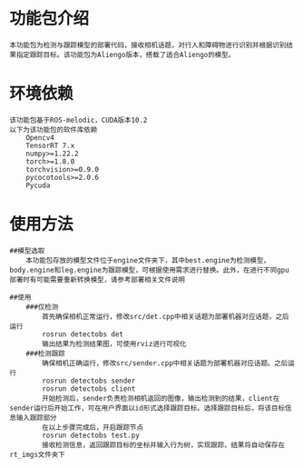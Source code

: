 # 功能包介绍

    本功能包为检测与跟踪模型的部署代码，接收相机话题，对行人和障碍物进行识别并根据识别结果指定跟踪目标。该功能包为Aliengo版本，搭载了适合Aliengo的模型。

# 环境依赖

    该功能包基于ROS-melodic，CUDA版本10.2
    以下为该功能包的软件库依赖
        Opencv4
        TensorRT 7.x
        numpy>=1.22.2
        torch>=1.8.0  
        torchvision>=0.9.0
        pycocotools>=2.0.6
        Pycuda

# 使用方法

    ##模型选取
        本功能包存放的模型文件位于engine文件夹下，其中best.engine为检测模型，body.engine和leg.engine为跟踪模型，可根据使用需求进行替换。此外，在进行不同gpu部署时有可能需要重新转换模型，请参考部署相关文件说明

    ##使用
        ###仅检测
            首先确保相机正常运行，修改src/det.cpp中相关话题为部署机器对应话题，之后运行
            rosrun detectobs det
            输出结果为检测结果图，可使用rviz进行可视化
        ###检测跟踪
            确保相机正确运行，修改src/sender.cpp中相关话题为部署机器对应话题。之后运行
            rosrun detectobs sender
            rosrun detectobs client
            开始检测后，sender负责检测相机返回的图像，输出检测到的结果，client在sender运行后开始工作，可在用户界面以id形式选择跟踪目标。选择跟踪目标后，将该目标信息输入跟踪部分
            在以上步骤完成后，开启跟踪节点
            rosrun detectobs test.py
            接收检测信息，返回跟踪目标的坐标并输入行为树，实现跟踪，结果将自动保存在rt_imgs文件夹下
